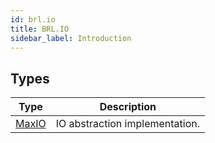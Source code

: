 ```yaml
---
id: brl.io
title: BRL.IO
sidebar_label: Introduction
---
```



## Types
| Type | Description |
|---|---|
| [MaxIO](../../brl/brl.io/maxio) | IO abstraction implementation. |

